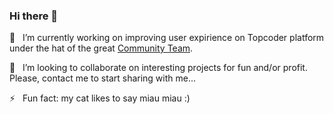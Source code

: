 ### Hi there 👋

🔭 &nbsp;&nbsp;I’m currently working on improving user expirience on Topcoder platform under the hat of the great <a href="https://www.topcoder.com/community/admins" target="_blank">Community Team</a>.

👯 &nbsp;&nbsp;I’m looking to collaborate on interesting projects for fun and/or profit. Please, contact me to start sharing with me...

⚡ &nbsp;&nbsp;Fun fact: my cat likes to say miau miau :)

<!--
**kkartunov/kkartunov** is a ✨ _special_ ✨ repository because its `README.md` (this file) appears on your GitHub profile.

Here are some ideas to get you started:

- 🔭 I’m currently working on ...
- 🌱 I’m currently learning ...
- 👯 I’m looking to collaborate on ...
- 🤔 I’m looking for help with ...
- 💬 Ask me about ...
- 📫 How to reach me: ...
- 😄 Pronouns: ...
- ⚡ Fun fact: ...
-->
